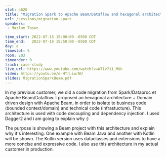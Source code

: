 ```yaml
---
slot: a620
title: "Migration Spark to Apache Beam/Dataflow and hexagonal architecture + DDD"
url: /sessions/migration-spark
speakers:
 - Mazlum Tosun

time_start: 2022-07-18 15:00:00 -0500 CDT
time_end:   2022-07-18 15:50:00 -0500 CDT
day: a
timeslot: 6
room: 203
timeorder: 0
track: case-study
live_url: https://www.youtube.com/watch?v=WT1v7ii_MUk
video: https://youtu.be/d-HTrLiwrNU
slides: MigrationSparkBeam.pdf
---
```


In my previous customer, we did a code migration from Spark/Dataproc et Apache Beam/Dataflow. I proposed an hexagonal architecture + Domain driven design with Apache Beam, in order to isolate to business code (bounded context/domain) and technical code (infrastucture). This architecture is used with code decoupling and dependency injection. I used Dagger2 and i am going to explain why :)

The purpose is showing a Beam project with this architecture and explain why it's interesting. One example with Beam Java and another with Kotlin will be shown. The Kotlin version uses dataclasses and extensions to have a more concise and expressive code. I also use this architecture in my actual customer in production.
